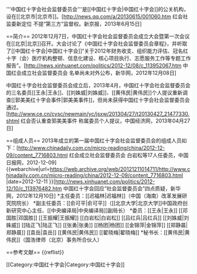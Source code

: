 '''中国红十字会社会监督委员会'''是[[中国红十字会|中国红十字会]]的公关机构，设在[[北京市|北京市]]。<ref>[http://news.qq.com/a/20130615/001060.htm 红会社监委新定位 不提“第三方”监督权。新京报，2013年6月15日]</ref>

==简介==
2012年12月7日，中国红十字会社会监督委员会成立大会暨第一次会议在[[北京|北京]]召开。大会讨论了《中国红十字会社会监督委员会章程》，并听取了[[中国红十字会|中国红十字会]]“关于2012年财务收支、组织能力评估、冠名红十字（会）医疗机构整顿、信息化建设、核心项目执行、志愿服务工作等专题工作报告”。<ref>[http://news.xinhuanet.com/politics/2012-12/08/c_113952067.htm 中国红会成立社会监督委员会 名单尚未对外公布，新华网，2012年12月08日]</ref>

中国红十字会社会监督委员会成立后，2013年4月，中国红十字会社会监督委员会的三名委员[[王永|王永]]、[[刘姝威|刘姝威]]、[[黄伟民|黄伟民]]个人提议重新调查[[郭美美红十字会事件|郭美美事件]]，但尚未获得中国红十字会社会监督委员会通过。<ref>[http://www.ce.cn/cysc/newmain/yc/jsxw/201304/27/t20130427_21477330.shtml 红会否认重查郭美美事件 称属委员个人提议，中国经济网，2013年04月27日]</ref>

==组成人员==
2013年成立的第一届中国红十字会社会监督委员会的组成人员如下：<ref>[http://www.chinadaily.com.cn/micro-reading/china/2012-12-09/content_7716803.html 红会成立社会监督委员会 白岩松等17人任委员，中国日报网，2012-12-09] {{webarchive|url=https://web.archive.org/web/20121211014711/http://www.chinadaily.com.cn/micro-reading/china/2012-12-09/content_7716803.html |date=2012-12-11 }}</ref><ref>[http://news.xinhuanet.com/politics/2012-12/10/c_113976482.htm 中国红十字会回应“社会监督委员会”四点质疑，新华网，2012年12月10日]</ref>
*主任委员：[[迟福林|迟福林]]（中国（海南）改革发展研究院院长）
*副主任委员：[[俞可平|俞可平]]（[[北京大学|北京大学]]中国政府创新研究中心主任、[[中央编译局|中央编译局]]副局长）
*委员：[[王永|王永]] [[邓国胜|邓国胜]] [[王振耀|王振耀]] [[白岩松|白岩松]] [[吕红兵|吕红兵]] [[刘姝威|刘姝威]] [[陆正飞|陆正飞]] [[张勇|张勇]] [[杨团|杨团]] [[金锦萍|金锦萍]] [[郑静晨|郑静晨]] [[袁岳|袁岳]] [[黄伟民|黄伟民]] [[翟晓梅|翟晓梅]]
*秘书长：[[黄伟民|黄伟民]]（国浩律师（北京）事务所合伙人）

==参考文献==
{{reflist}}

[[Category:中国红十字会|Category:中国红十字会]]